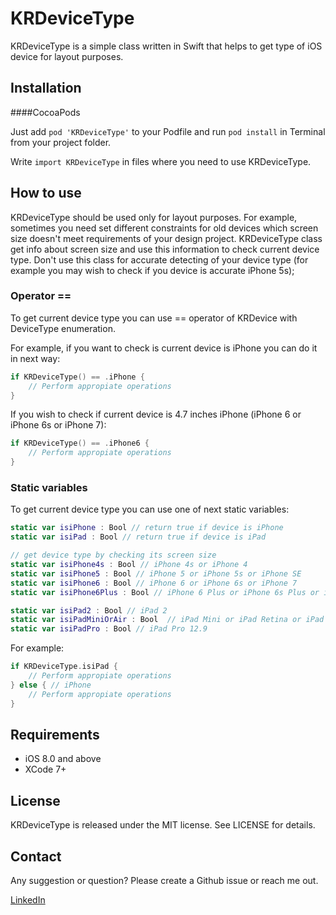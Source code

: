 KRDeviceType
===============

KRDeviceType is a simple class written in Swift that helps to get type of iOS device for layout purposes.


## Installation
####CocoaPods

Just add `pod 'KRDeviceType'` to your Podfile and run `pod install` in Terminal from your project folder.

Write `import KRDeviceType` in files where you need to use KRDeviceType. 


## How to use
KRDeviceType should be used only for layout purposes. For example, sometimes you need set different constraints for old devices which screen size doesn't meet requirements of your design project. KRDeviceType class get info about screen size and use this information to check current device type. Don't use this class for accurate detecting of your device type (for example you may wish to check if you device is accurate iPhone 5s);


### Operator ==

To get current device type you can use == operator of KRDevice with DeviceType enumeration.

For example, if you want to check is current device is iPhone you can do it in next way:

```swift
if KRDeviceType() == .iPhone {
    // Perform appropiate operations
}
```

If you wish to check if current device is 4.7 inches iPhone (iPhone 6 or iPhone 6s or iPhone 7):
```swift
if KRDeviceType() == .iPhone6 {
    // Perform appropiate operations
}
```

### Static variables
To get current device type you can use one of next static variables:

```swift
static var isiPhone : Bool // return true if device is iPhone
static var isiPad : Bool // return true if device is iPad

// get device type by checking its screen size
static var isiPhone4s : Bool // iPhone 4s or iPhone 4
static var isiPhone5 : Bool // iPhone 5 or iPhone 5s or iPhone SE
static var isiPhone6 : Bool // iPhone 6 or iPhone 6s or iPhone 7
static var isiPhone6Plus : Bool // iPhone 6 Plus or iPhone 6s Plus or iPhone 7s Plus

static var isiPad2 : Bool // iPad 2
static var isiPadMiniOrAir : Bool  // iPad Mini or iPad Retina or iPad Air or iPad Air 2 or iPad Pro 9.7
static var isiPadPro : Bool // iPad Pro 12.9
```
For example:

```swift
if KRDeviceType.isiPad {
    // Perform appropiate operations
} else { // iPhone
    // Perform appropiate operations
}
```

## Requirements

* iOS 8.0 and above
* XCode 7+

## License

KRDeviceType is released under the MIT license. See LICENSE for details.

## Contact

Any suggestion or question? Please create a Github issue or reach me out.

[LinkedIn](https://www.linkedin.com/in/julian-drapaylo)
